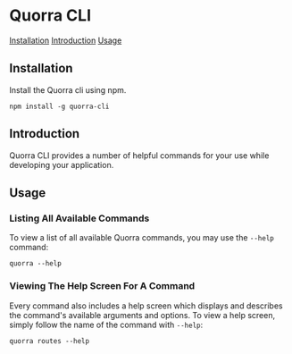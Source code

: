 # Quorra CLI

[Installation](#installation)
[Introduction](#introduction)
[Usage](#usage)

## Installation

Install the Quorra cli using npm.

```
npm install -g quorra-cli
```

## Introduction

Quorra CLI provides a number of helpful commands for your use while developing your application.


## Usage

### Listing All Available Commands

To view a list of all available Quorra commands, you may use the `--help` command:

```
quorra --help
```
### Viewing The Help Screen For A Command

Every command also includes a help screen which displays and describes the command's available arguments and
options. To view a help screen, simply follow the name of the command with `--help`:

```
quorra routes --help
```